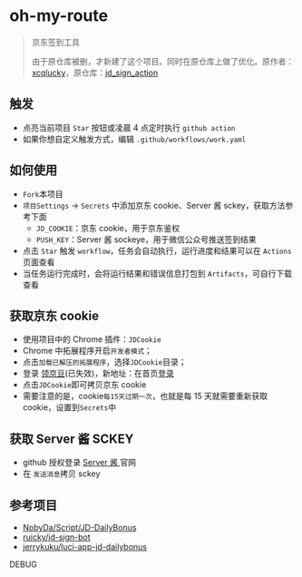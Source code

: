 # oh-my-route

> 京东签到工具
>
> 由于原仓库被删，才新建了这个项目。同时在原仓库上做了优化。原作者：[xcqlucky](https://github.com/xcqlucky)，原仓库：[jd_sign_action](https://github.com/xcqlucky/JD_Sign_Action)

## 触发

- 点亮当前项目 `Star` 按钮或凌晨 4 点定时执行 `github action`
- 如果你想自定义触发方式，编辑 `.github/workflows/work.yaml`

## 如何使用

- `Fork`本项目
- `项目Settings` -> `Secrets` 中添加京东 cookie、Server 酱 sckey，获取方法参考下面
  - `JD_COOKIE`：京东 cookie，用于京东鉴权
  - `PUSH_KEY`：Server 酱 sockeye，用于微信公众号推送签到结果
- 点击 `Star` 触发 `workflow`，任务会自动执行，运行进度和结果可以在 `Actions` 页面查看
- 当任务运行完成时，会将运行结果和错误信息打包到 `Artifacts`，可自行下载查看

## 获取京东 cookie

- 使用项目中的 Chrome 插件：`JDCookie`
- Chrome 中拓展程序开启`开发者模式`；
- 点击`加载已解压的拓展程序`，选择`JDCookie`目录；
- 登录 [领京豆](https://bean.m.jd.com/)(已失效)，新地址：在首页[登录](https://jd.com/)
- 点击`JDCookie`即可拷贝京东 cookie
- 需要注意的是，cookie`每15天过期一次`，也就是每 15 天就需要重新获取 cookie，设置到`Secrets`中

## 获取 Server 酱 SCKEY

- github 授权登录 [Server 酱 ](http://sc.ftqq.com/3.version)官网
- 在 `发送消息`拷贝 sckey

## 参考项目

- [NobyDa/Script/JD-DailyBonus](https://github.com/NobyDa/Script/blob/master/JD-DailyBonus/JD_DailyBonus.js)
- [ruicky/jd-sign-bot](https://github.com/ruicky/jd_sign_bot)
- [jerrykuku/luci-app-jd-dailybonus](https://github.com/jerrykuku/luci-app-jd-dailybonus)


DEBUG

